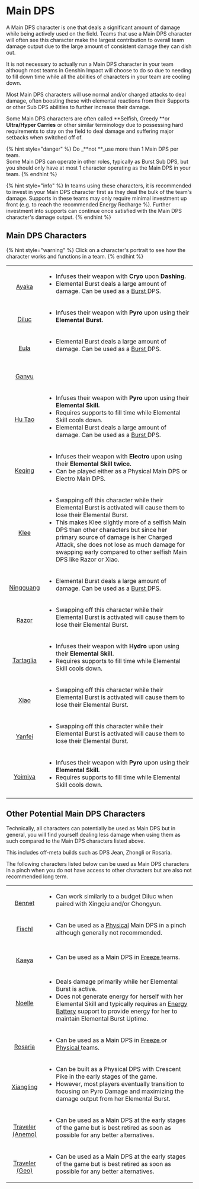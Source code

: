 # Main DPS

A Main DPS character is one that deals a significant amount of damage while being actively used on the field. Teams that use a Main DPS character will often see this character make the largest contribution to overall team damage output due to the large amount of consistent damage they can dish out.

It is not necessary to actually run a Main DPS character in your team although most teams in Genshin Impact will choose to do so due to needing to fill down time while all the abilities of characters in your team are cooling down.

Most Main DPS characters will use normal and/or charged attacks to deal damage, often boosting these with elemental reactions from their Supports or other Sub DPS abilities to further increase their damage.

Some Main DPS characters are often called **Selfish, Greedy **or **Ultra/Hyper Carries** or other similar terminology due to possessing hard requirements to stay on the field to deal damage and suffering major setbacks when switched off of.

{% hint style="danger" %}
Do _**not **_use more than 1 Main DPS per team. \
Some Main DPS can operate in other roles, typically as Burst Sub DPS, but you should only have at most 1 character operating as the Main DPS in your team.
{% endhint %}

{% hint style="info" %}
In teams using these characters, it is recommended to invest in your Main DPS character first as they deal the bulk of the team's damage. Supports in these teams may only require minimal investment up front (e.g. to reach the recommended Energy Recharge %). Further investment into supports can continue once satisfied with the Main DPS character's damage output.
{% endhint %}

## Main DPS Characters

{% hint style="warning" %}
Click on a character's portrait to see how the character works and functions in a team.
{% endhint %}

|                                                                                                                                                                                         |                                                                                                                                                                                                                                                                                                                                                                                                  |
| :-------------------------------------------------------------------------------------------------------------------------------------------------------------------------------------: | ------------------------------------------------------------------------------------------------------------------------------------------------------------------------------------------------------------------------------------------------------------------------------------------------------------------------------------------------------------------------------------------------ |
|          <p><a href="../characters/cryo/ayaka.md"><img src="../.gitbook/assets/ui_avataricon_ayaka.png" alt=""> </a></p><p><a href="../characters/cryo/ayaka.md">Ayaka</a></p>          | <ul><li>Infuses their weapon with <strong>Cryo </strong>upon <strong>Dashing.</strong></li><li>Elemental Burst deals a large amount of damage. Can be used as a <a href="sub-dps/burst.md">Burst </a>DPS.</li></ul>                                                                                                                                                                              |
|          <p><a href="../characters/pyro/diluc.md"><img src="../.gitbook/assets/ui_avataricon_diluc.png" alt=""> </a></p><p><a href="../characters/pyro/diluc.md">Diluc</a></p>          | <ul><li>Infuses their weapon with <strong>Pyro </strong>upon using their <strong>Elemental Burst.</strong></li></ul>                                                                                                                                                                                                                                                                             |
|            <p><a href="../characters/cryo/eula.md"><img src="../.gitbook/assets/ui_avataricon_eula.png" alt=""> </a></p><p><a href="../characters/cryo/eula.md">Eula</a></p>            | <ul><li>Elemental Burst deals a large amount of damage. Can be used as a <a href="sub-dps/burst.md">Burst </a>DPS.</li></ul>                                                                                                                                                                                                                                                                     |
|          <p><a href="../characters/cryo/ganyu.md"><img src="../.gitbook/assets/ui_avataricon_ganyu.png" alt=""> </a></p><p><a href="../characters/cryo/ganyu.md">Ganyu</a></p>          |                                                                                                                                                                                                                                                                                                                                                                                                  |
|         <p><a href="../characters/pyro/hu-tao.md"><img src="../.gitbook/assets/ui_avataricon_hutao.png" alt=""> </a></p><p><a href="../characters/pyro/hu-tao.md">Hu Tao</a></p>        | <ul><li>Infuses their weapon with <strong>Pyro </strong>upon using their <strong>Elemental Skill.</strong></li><li>Requires supports to fill time while Elemental Skill cools down.</li><li>Elemental Burst deals a large amount of damage. Can be used as a <a href="sub-dps/burst.md">Burst </a>DPS.</li></ul>                                                                                 |
|     <p><a href="../characters/electro/keqing.md"><img src="../.gitbook/assets/ui_avataricon_keqing.png" alt=""> </a></p><p><a href="../characters/electro/keqing.md">Keqing</a></p>     | <ul><li>Infuses their weapon with <strong>Electro </strong>upon using their <strong>Elemental Skill twice.</strong></li><li>Can be played either as a Physical Main DPS or Electro Main DPS.</li></ul>                                                                                                                                                                                           |
|            <p><a href="../characters/pyro/klee.md"><img src="../.gitbook/assets/ui_avataricon_klee.png" alt=""> </a></p><p><a href="../characters/pyro/klee.md">Klee</a></p>            | <ul><li>Swapping off this character while their Elemental Burst is activated will cause them to lose their Elemental Burst.</li><li>This makes Klee slightly more of a selfish Main DPS than other characters but since her primary source of damage is her Charged Attack, she does not lose as much damage for swapping early compared to other selfish Main DPS like Razor or Xiao.</li></ul> |
|   <p><a href="../characters/geo/ningguang.md"><img src="../.gitbook/assets/ui_avataricon_ningguang.png" alt=""> </a></p><p><a href="../characters/geo/ningguang.md">Ningguang</a></p>   | <ul><li>Elemental Burst deals a large amount of damage. Can be used as a <a href="sub-dps/burst.md">Burst </a>DPS.</li></ul>                                                                                                                                                                                                                                                                     |
|       <p><a href="../characters/electro/razor.md"><img src="../.gitbook/assets/ui_avataricon_razor.png" alt=""> </a></p><p><a href="../characters/electro/razor.md">Razor</a></p>       | <ul><li>Swapping off this character while their Elemental Burst is activated will cause them to lose their Elemental Burst.</li></ul>                                                                                                                                                                                                                                                            |
| <p><a href="../characters/hydro/tartaglia.md"><img src="../.gitbook/assets/ui_avataricon_tartaglia.png" alt=""> </a></p><p><a href="../characters/hydro/tartaglia.md">Tartaglia</a></p> | <ul><li>Infuses their weapon with <strong>Hydro </strong>upon using their <strong>Elemental Skill.</strong></li><li>Requires supports to fill time while Elemental Skill cools down.</li></ul>                                                                                                                                                                                                   |
|           <p><a href="../characters/anemo/xiao.md"><img src="../.gitbook/assets/ui_avataricon_xiao.png" alt=""> </a></p><p><a href="../characters/anemo/xiao.md">Xiao</a></p>           | <ul><li>Swapping off this character while their Elemental Burst is activated will cause them to lose their Elemental Burst.</li></ul>                                                                                                                                                                                                                                                            |
|        <p><a href="../characters/pyro/yanfei.md"><img src="../.gitbook/assets/ui_avataricon_yanfei.png" alt=""> </a></p><p><a href="../characters/pyro/yanfei.md">Yanfei</a></p>        | <ul><li>Swapping off this character while their Elemental Burst is activated will cause them to lose their Elemental Burst.</li></ul>                                                                                                                                                                                                                                                            |
|      <p><a href="../characters/pyro/yoimiya.md"><img src="../.gitbook/assets/ui_avataricon_yoimiya.png" alt=""> </a></p><p><a href="../characters/pyro/yoimiya.md">Yoimiya</a></p>      | <p></p><ul><li>Infuses their weapon with <strong>Pyro </strong>upon using their <strong>Elemental Skill.</strong></li><li>Requires supports to fill time while Elemental Skill cools down.</li></ul>                                                                                                                                                                                             |
|                                                                                                                                                                                         |                                                                                                                                                                                                                                                                                                                                                                                                  |

## Other Potential Main DPS Characters

Technically, all characters can potentially be used as Main DPS but in general, you will find yourself dealing less damage when using them as such compared to the Main DPS characters listed above.

This includes off-meta builds such as DPS Jean, Zhongli or Rosaria.

The following characters listed below can be used as Main DPS characters in a pinch when you do not have access to other characters but are also not recommended long term.

|                                                                                                                                                                                                             |                                                                                                                                                                                                                                                                                                             |
| :---------------------------------------------------------------------------------------------------------------------------------------------------------------------------------------------------------: | ----------------------------------------------------------------------------------------------------------------------------------------------------------------------------------------------------------------------------------------------------------------------------------------------------------- |
|                 <p><a href="../characters/pyro/bennett.md"><img src="../.gitbook/assets/ui_avataricon_bennett.png" alt=""> </a></p><p><a href="../characters/pyro/bennett.md">Bennet</a></p>                | <ul><li>Can work similarly to a budget Diluc when paired with Xingqiu and/or Chongyun.</li></ul>                                                                                                                                                                                                            |
|                                        <p><a href="../characters/electro/fischl.md"><img src="../.gitbook/assets/ui_avataricon_fischl.png" alt=""> <br>Fischl</a></p>                                       | <ul><li>Can be used as a <a href="../teams/physical.md">Physical</a> Main DPS in a pinch although generally not recommended.</li></ul>                                                                                                                                                                      |
|                    <p><a href="../characters/cryo/kaeya.md"><img src="../.gitbook/assets/ui_avataricon_kaeya.png" alt=""> </a></p><p><a href="../characters/cryo/kaeya.md">Kaeya</a></p>                    | <ul><li>Can be used as a Main DPS in <a href="../teams/freeze.md">Freeze </a>teams.</li></ul>                                                                                                                                                                                                               |
|                   <p><a href="../characters/geo/noelle.md"><img src="../.gitbook/assets/ui_avataricon_noelle.png" alt=""> </a></p><p><a href="../characters/geo/noelle.md">Noelle</a></p>                   | <ul><li>Deals damage primarily while her Elemental Burst is active. </li><li>Does not generate energy for herself with her Elemental Skill and typically requires an <a href="support/energy-battery.md">Energy Battery</a> support to provide energy for her to maintain Elemental Burst Uptime.</li></ul> |
|                <p><a href="../characters/cryo/rosaria.md"><img src="../.gitbook/assets/ui_avataricon_rosaria.png" alt=""> </a></p><p><a href="../characters/cryo/rosaria.md">Rosaria</a></p>                | <ul><li>Can be used as a Main DPS in <a href="../teams/freeze.md">Freeze </a>or <a href="../teams/physical.md">Physical </a>teams.</li></ul>                                                                                                                                                                |
|            <p><a href="../characters/pyro/xiangling.md"><img src="../.gitbook/assets/ui_avataricon_xiangling.png" alt=""> </a></p><p><a href="../characters/pyro/xiangling.md">Xiangling</a></p>            | <ul><li>Can be built as a Physical DPS with Crescent Pike in the early stages of the game.</li><li>However, most players eventually transition to focusing on Pyro Damage and maximizing the damage output from her Elemental Burst.</li></ul>                                                              |
| <p><a href="../characters/anemo/traveler-anemo.md"><img src="../.gitbook/assets/ui_avataricon_lumine_anemo.png" alt=""> </a></p><p><a href="../characters/anemo/traveler-anemo.md">Traveler (Anemo)</a></p> | <ul><li>Can be used as a Main DPS at the early stages of the game but is best retired as soon as possible for any better alternatives.</li></ul>                                                                                                                                                            |
|       <p><a href="../characters/geo/traveler-geo.md"><img src="../.gitbook/assets/ui_avataricon_aether_geo.png" alt=""> </a></p><p><a href="../characters/geo/traveler-geo.md">Traveler (Geo)</a></p>       | <p></p><ul><li>Can be used as a Main DPS at the early stages of the game but is best retired as soon as possible for any better alternatives.</li></ul>                                                                                                                                                     |
